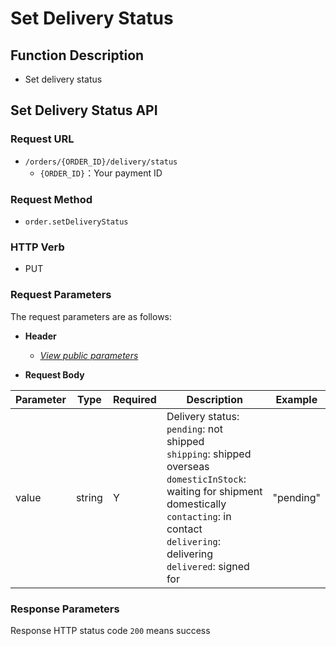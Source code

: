# Set Delivery Status

## Function Description

- Set delivery status

## Set Delivery Status API

### Request URL

- `/orders/{ORDER_ID}/delivery/status`
  - `{ORDER_ID}`：Your payment ID

### Request Method

- `order.setDeliveryStatus`

### HTTP Verb

- PUT

### Request Parameters

The request parameters are as follows:

- **Header**

  - [_View public parameters_](/en/payinApi/callMethod/callMethod#public-parameters)

- **Request Body**

| **Parameter** | **Type** | **Required** | **Description**                                                                                                                                                                                                               | **Example** |
| ------------- | -------- | ------------ | ----------------------------------------------------------------------------------------------------------------------------------------------------------------------------------------------------------------------------- | ----------- |
| value         | string   | Y            | Delivery status: <br> `pending`: not shipped<br> `shipping`: shipped overseas<br> `domesticInStock`: waiting for shipment domestically<br> `contacting`: in contact<br> `delivering`: delivering <br> `delivered`: signed for | "pending"   |

### Response Parameters

Response HTTP status code `200` means success